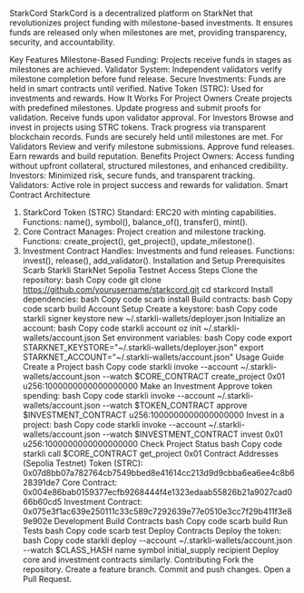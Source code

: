 StarkCord
StarkCord is a decentralized platform on StarkNet that revolutionizes project funding with milestone-based investments. It ensures funds are released only when milestones are met, providing transparency, security, and accountability.

Key Features
Milestone-Based Funding: Projects receive funds in stages as milestones are achieved.
Validator System: Independent validators verify milestone completion before fund release.
Secure Investments: Funds are held in smart contracts until verified.
Native Token (STRC): Used for investments and rewards.
How It Works
For Project Owners
Create projects with predefined milestones.
Update progress and submit proofs for validation.
Receive funds upon validator approval.
For Investors
Browse and invest in projects using STRC tokens.
Track progress via transparent blockchain records.
Funds are securely held until milestones are met.
For Validators
Review and verify milestone submissions.
Approve fund releases.
Earn rewards and build reputation.
Benefits
Project Owners: Access funding without upfront collateral, structured milestones, and enhanced credibility.
Investors: Minimized risk, secure funds, and transparent tracking.
Validators: Active role in project success and rewards for validation.
Smart Contract Architecture
1. StarkCord Token (STRC)
Standard: ERC20 with minting capabilities.
Functions: name(), symbol(), balance_of(), transfer(), mint().
2. Core Contract
Manages: Project creation and milestone tracking.
Functions: create_project(), get_project(), update_milestone().
3. Investment Contract
Handles: Investments and fund releases.
Functions: invest(), release(), add_validator().
Installation and Setup
Prerequisites
Scarb
Starkli
StarkNet Sepolia Testnet Access
Steps
Clone the repository:
bash
Copy code
git clone https://github.com/yourusername/starkcord.git
cd starkcord
Install dependencies:
bash
Copy code
scarb install
Build contracts:
bash
Copy code
scarb build
Account Setup
Create a keystore:
bash
Copy code
starkli signer keystore new ~/.starkli-wallets/deployer.json
Initialize an account:
bash
Copy code
starkli account oz init ~/.starkli-wallets/account.json
Set environment variables:
bash
Copy code
export STARKNET_KEYSTORE="~/.starkli-wallets/deployer.json"
export STARKNET_ACCOUNT="~/.starkli-wallets/account.json"
Usage Guide
Create a Project
bash
Copy code
starkli invoke --account ~/.starkli-wallets/account.json --watch $CORE_CONTRACT create_project 0x01 u256:1000000000000000000
Make an Investment
Approve token spending:
bash
Copy code
starkli invoke --account ~/.starkli-wallets/account.json --watch $TOKEN_CONTRACT approve $INVESTMENT_CONTRACT u256:1000000000000000000
Invest in a project:
bash
Copy code
starkli invoke --account ~/.starkli-wallets/account.json --watch $INVESTMENT_CONTRACT invest 0x01 u256:1000000000000000000
Check Project Status
bash
Copy code
starkli call $CORE_CONTRACT get_project 0x01
Contract Addresses (Sepolia Testnet)
Token (STRC): 0x07d8bb07a782764cb7549bbed8e41614cc213d9d9cbba6ea6ee4c8b628391de7
Core Contract: 0x004e86bab0159377ecfb9268444f4e1323edaab55826b21a9027cad066b60cd5
Investment Contract: 0x075e3f1ac639e250111c33c589c7292639e77e0510e3cc7f29b411f3e89e902e
Development
Build Contracts
bash
Copy code
scarb build
Run Tests
bash
Copy code
scarb test
Deploy Contracts
Deploy the token:
bash
Copy code
starkli deploy --account ~/.starkli-wallets/account.json --watch $CLASS_HASH name symbol initial_supply recipient
Deploy core and investment contracts similarly.
Contributing
Fork the repository.
Create a feature branch.
Commit and push changes.
Open a Pull Request.
